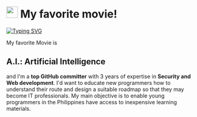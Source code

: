 <h1><img src="https://emojis.slackmojis.com/emojis/images/1531849430/4246/blob-sunglasses.gif?1531849430" width="30"/> My favorite movie!</h1>

[![Typing SVG](https://readme-typing-svg.herokuapp.com?font=Passion+One&pause=1000&width=435&lines=JHUN+BRIAN+C+RUIZ;BSIT+502;Application+Development+and+Emerging+Technologies)](https://git.io/typing-svg)

My favorite Movie is  <h2>**A.I.: Artificial Intelligence** </h2>  and I'm a **top GitHub committer** with 3 years of expertise in **Security and Web development**. I'd want to educate new programmers how to understand their route and design a suitable roadmap so that they may become IT professionals. My main objective is to enable young programmers in the Philippines have access to inexpensive learning materials.<br><br>
